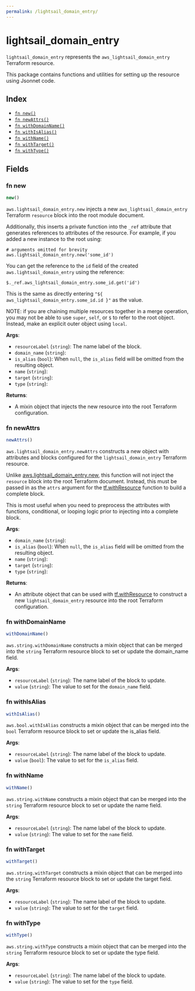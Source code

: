 ```yaml
---
permalink: /lightsail_domain_entry/
---
```


# lightsail_domain_entry

`lightsail_domain_entry` represents the `aws_lightsail_domain_entry` Terraform resource.



This package contains functions and utilities for setting up the resource using Jsonnet code.


## Index

* [`fn new()`](#fn-new)
* [`fn newAttrs()`](#fn-newattrs)
* [`fn withDomainName()`](#fn-withdomainname)
* [`fn withIsAlias()`](#fn-withisalias)
* [`fn withName()`](#fn-withname)
* [`fn withTarget()`](#fn-withtarget)
* [`fn withType()`](#fn-withtype)

## Fields

### fn new

```ts
new()
```


`aws.lightsail_domain_entry.new` injects a new `aws_lightsail_domain_entry` Terraform `resource`
block into the root module document.

Additionally, this inserts a private function into the `_ref` attribute that generates references to attributes of the
resource. For example, if you added a new instance to the root using:

    # arguments omitted for brevity
    aws.lightsail_domain_entry.new('some_id')

You can get the reference to the `id` field of the created `aws.lightsail_domain_entry` using the reference:

    $._ref.aws_lightsail_domain_entry.some_id.get('id')

This is the same as directly entering `"${ aws_lightsail_domain_entry.some_id.id }"` as the value.

NOTE: if you are chaining multiple resources together in a merge operation, you may not be able to use `super`, `self`,
or `$` to refer to the root object. Instead, make an explicit outer object using `local`.

**Args**:
  - `resourceLabel` (`string`): The name label of the block.
  - `domain_name` (`string`): 
  - `is_alias` (`bool`):  When `null`, the `is_alias` field will be omitted from the resulting object.
  - `name` (`string`): 
  - `target` (`string`): 
  - `type` (`string`): 

**Returns**:
- A mixin object that injects the new resource into the root Terraform configuration.


### fn newAttrs

```ts
newAttrs()
```


`aws.lightsail_domain_entry.newAttrs` constructs a new object with attributes and blocks configured for the `lightsail_domain_entry`
Terraform resource.

Unlike [aws.lightsail_domain_entry.new](#fn-lightsaildomainentrynew), this function will not inject the `resource`
block into the root Terraform document. Instead, this must be passed in as the `attrs` argument for the
[tf.withResource](https://github.com/tf-libsonnet/core/tree/main/docs#fn-withresource) function to build a complete block.

This is most useful when you need to preprocess the attributes with functions, conditional, or looping logic prior to
injecting into a complete block.

**Args**:
  - `domain_name` (`string`): 
  - `is_alias` (`bool`):  When `null`, the `is_alias` field will be omitted from the resulting object.
  - `name` (`string`): 
  - `target` (`string`): 
  - `type` (`string`): 

**Returns**:
  - An attribute object that can be used with [tf.withResource](https://github.com/tf-libsonnet/core/tree/main/docs#fn-withresource) to construct a new `lightsail_domain_entry` resource into the root Terraform configuration.


### fn withDomainName

```ts
withDomainName()
```

`aws.string.withDomainName` constructs a mixin object that can be merged into the `string`
Terraform resource block to set or update the domain_name field.



**Args**:
  - `resourceLabel` (`string`): The name label of the block to update.
  - `value` (`string`): The value to set for the `domain_name` field.


### fn withIsAlias

```ts
withIsAlias()
```

`aws.bool.withIsAlias` constructs a mixin object that can be merged into the `bool`
Terraform resource block to set or update the is_alias field.



**Args**:
  - `resourceLabel` (`string`): The name label of the block to update.
  - `value` (`bool`): The value to set for the `is_alias` field.


### fn withName

```ts
withName()
```

`aws.string.withName` constructs a mixin object that can be merged into the `string`
Terraform resource block to set or update the name field.



**Args**:
  - `resourceLabel` (`string`): The name label of the block to update.
  - `value` (`string`): The value to set for the `name` field.


### fn withTarget

```ts
withTarget()
```

`aws.string.withTarget` constructs a mixin object that can be merged into the `string`
Terraform resource block to set or update the target field.



**Args**:
  - `resourceLabel` (`string`): The name label of the block to update.
  - `value` (`string`): The value to set for the `target` field.


### fn withType

```ts
withType()
```

`aws.string.withType` constructs a mixin object that can be merged into the `string`
Terraform resource block to set or update the type field.



**Args**:
  - `resourceLabel` (`string`): The name label of the block to update.
  - `value` (`string`): The value to set for the `type` field.
